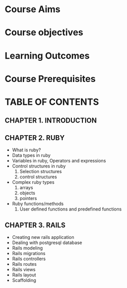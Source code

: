 # Course Aims

# Course objectives

# Learning Outcomes

# Course Prerequisites

# TABLE OF CONTENTS

   ## CHAPTER 1. INTRODUCTION

   ## CHAPTER 2. RUBY
   
   + What is ruby?
   + Data types in ruby
   + Variables in ruby, Operators and expressions
   + Control structures in ruby
       1. Selection structures
       2. control structures
   + Complex ruby types
       1. arrays 
       2. objects
       3. pointers
   + Ruby functions/methods
       1. User defined functions and predefined functions

   ## CHAPTER 3. RAILS
   + Creating new rails application
   + Dealing with postgresql database
   + Rails modeling
   + Rails migrations
   + Rails controllers
   + Rails routes
   + Rails views
   + Rails layout
   + Scaffolding


